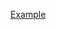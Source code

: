 [Example](https://plus.google.com/u/0/photos/104124332938358907001/albums/6085328422426941057/6085328424901602002?pid=6085328424901602002&oid=104124332938358907001)
